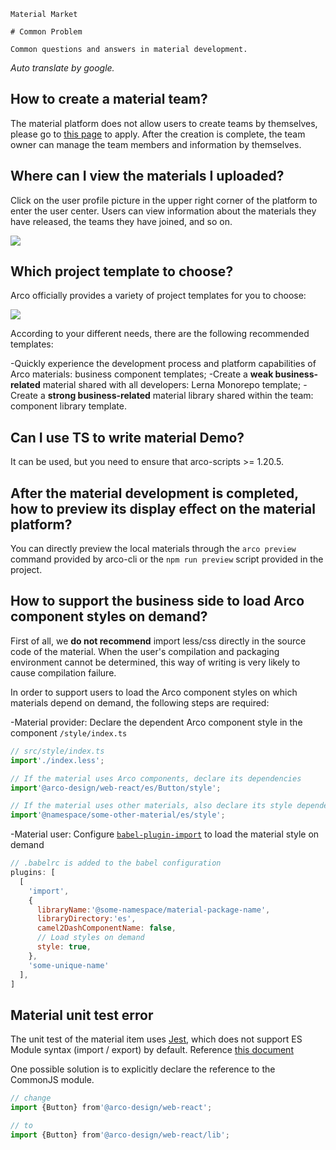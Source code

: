 `````
Material Market

# Common Problem

Common questions and answers in material development.
`````

*Auto translate by google.*

## How to create a material team?

The material platform does not allow users to create teams by themselves, please go to [this page](https://arco.design/material/createGroup/) to apply. After the creation is complete, the team owner can manage the team members and information by themselves.

## Where can I view the materials I uploaded?

Click on the user profile picture in the upper right corner of the platform to enter the user center. Users can view information about the materials they have released, the teams they have joined, and so on.

![](https://p1-arco.byteimg.com/tos-cn-i-uwbnlip3yd/be6d4f61e5423b9be492206d88bdb139.png~tplv-uwbnlip3yd-webp.webp)

## Which project template to choose?

Arco officially provides a variety of project templates for you to choose:

![](https://p1-arco.byteimg.com/tos-cn-i-uwbnlip3yd/cceb75d805f175694a3e907c490e5e84.png~tplv-uwbnlip3yd-webp.webp)

According to your different needs, there are the following recommended templates:

-Quickly experience the development process and platform capabilities of Arco materials: business component templates;
-Create a **weak business-related** material shared with all developers: Lerna Monorepo template;
-Create a **strong business-related** material library shared within the team: component library template.

## Can I use TS to write material Demo?

It can be used, but you need to ensure that arco-scripts >= 1.20.5.

## After the material development is completed, how to preview its display effect on the material platform?

You can directly preview the local materials through the `arco preview` command provided by arco-cli or the `npm run preview` script provided in the project.

## How to support the business side to load Arco component styles on demand?

First of all, we **do not recommend** import less/css directly in the source code of the material. When the user's compilation and packaging environment cannot be determined, this way of writing is very likely to cause compilation failure.

In order to support users to load the Arco component styles on which materials depend on demand, the following steps are required:

-Material provider: Declare the dependent Arco component style in the component `/style/index.ts`

```typescript
// src/style/index.ts
import'./index.less';

// If the material uses Arco components, declare its dependencies
import'@arco-design/web-react/es/Button/style';

// If the material uses other materials, also declare its style dependency
import'@namespace/some-other-material/es/style';
```

-Material user: Configure [`babel-plugin-import`](https://www.npmjs.com/package/babel-plugin-import) to load the material style on demand

```javascript
// .babelrc is added to the babel configuration
plugins: [
  [
    'import',
    {
      libraryName:'@some-namespace/material-package-name',
      libraryDirectory:'es',
      camel2DashComponentName: false,
      // Load styles on demand
      style: true,
    },
    'some-unique-name'
  ],
]
```

## Material unit test error

The unit test of the material item uses [Jest](https://jestjs.io/), which does not support ES Module syntax (import / export) by default. Reference [this document](https://jestjs.io/docs/ecmascript-modules)

One possible solution is to explicitly declare the reference to the CommonJS module.

```javascript
// change
import {Button} from'@arco-design/web-react';

// to
import {Button} from'@arco-design/web-react/lib';
```
